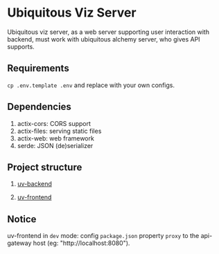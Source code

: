 # Ubiquitous Viz Server

Ubiquitous viz server, as a web server supporting user interaction with backend, must work with ubiquitous alchemy server, who gives API supports.

## Requirements

`cp .env.template .env` and replace with your own configs.

## Dependencies

1. actix-cors: CORS support
1. actix-files: serving static files
1. actix-web: web framework
1. serde: JSON (de)serializer

## Project structure

1. [uv-backend](./uv-backend/src/lib.rs)

1. [uv-frontend](./uv-frontend/package.json)

## Notice

uv-frontend in `dev` mode: config `package.json` property `proxy` to the api-gateway host (eg: "http://localhost:8080").

